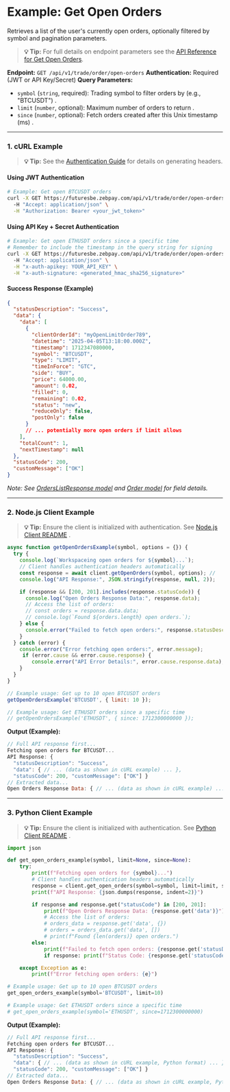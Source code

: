 # Example: Get Open Orders

Retrieves a list of the user's currently open orders, optionally filtered by symbol and pagination parameters.

> **💡 Tip:** For full details on endpoint parameters see the [API Reference for Get Open Orders](../../api-reference/private-endpoints/trade.md#get-open-orders).

**Endpoint:** `GET /api/v1/trade/order/open-orders`
**Authentication:** Required (JWT or API Key/Secret)
**Query Parameters:**

* `symbol` (`string`, required): Trading symbol to filter orders by (e.g., "BTCUSDT") .
* `limit` (`number`, optional): Maximum number of orders to return .
* `since` (`number`, optional): Fetch orders created after this Unix timestamp (ms) .

-----

### 1. cURL Example

> **💡 Tip:** See the [Authentication Guide](../../api-reference/authentication.md) for details on generating headers.

#### Using JWT Authentication

```bash
# Example: Get open BTCUSDT orders
curl -X GET https://futuresbe.zebpay.com/api/v1/trade/order/open-orders?symbol=BTCUSDT&limit=10 \
  -H "Accept: application/json" \
  -H "Authorization: Bearer <your_jwt_token>"
````

#### Using API Key + Secret Authentication

```bash
# Example: Get open ETHUSDT orders since a specific time
# Remember to include the timestamp in the query string for signing
curl -X GET https://futuresbe.zebpay.com/api/v1/trade/order/open-orders?symbol=ETHUSDT&since=1712300000000 \
  -H "Accept: application/json" \
  -H "x-auth-apikey: YOUR_API_KEY" \
  -H "x-auth-signature: <generated_hmac_sha256_signature>"
```

#### Success Response (Example)

```json
{
  "statusDescription": "Success",
  "data": {
    "data": [
      {
        "clientOrderId": "myOpenLimitOrder789",
        "datetime": "2025-04-05T13:18:00.000Z",
        "timestamp": 1712347080000,
        "symbol": "BTCUSDT",
        "type": "LIMIT",
        "timeInForce": "GTC",
        "side": "BUY",
        "price": 64000.00,
        "amount": 0.02,
        "filled": 0,
        "remaining": 0.02,
        "status": "new",
        "reduceOnly": false,
        "postOnly": false
      }
      // ... potentially more open orders if limit allows
    ],
    "totalCount": 1,
    "nextTimestamp": null
  },
  "statusCode": 200,
  "customMessage": ["OK"]
}
```

*Note: See [OrdersListResponse model](../../api-reference/data-models.md#orderslistresponse) and [Order model](../../api-reference/data-models.md#order) for field details.*

-----

### 2\. Node.js Client Example

> **💡 Tip:** Ensure the client is initialized with authentication. See [Node.js Client README](../../../clients/rest-http/node/README.md) .

```javascript
async function getOpenOrdersExample(symbol, options = {}) {
  try {
    console.log(`Workspaceing open orders for ${symbol}...`);
    // Client handles authentication headers automatically
    const response = await client.getOpenOrders(symbol, options); //
    console.log("API Response:", JSON.stringify(response, null, 2));

    if (response && [200, 201].includes(response.statusCode)) {
      console.log("Open Orders Response Data:", response.data);
      // Access the list of orders:
      // const orders = response.data.data;
      // console.log(`Found ${orders.length} open orders.`);
    } else {
      console.error("Failed to fetch open orders:", response.statusDescription);
    }
  } catch (error) {
    console.error("Error fetching open orders:", error.message);
     if (error.cause && error.cause.response) {
        console.error("API Error Details:", error.cause.response.data);
    }
  }
}

// Example usage: Get up to 10 open BTCUSDT orders
getOpenOrdersExample('BTCUSDT', { limit: 10 });

// Example usage: Get ETHUSDT orders since a specific time
// getOpenOrdersExample('ETHUSDT', { since: 1712300000000 });
```

**Output (Example):**

```js
// Full API response first...
Fetching open orders for BTCUSDT...
API Response: {
  "statusDescription": "Success",
  "data": { // ... (data as shown in cURL example) ... },
  "statusCode": 200, "customMessage": ["OK"] }
// Extracted data...
Open Orders Response Data: { // ... (data as shown in cURL example) ... }
```

-----

### 3\. Python Client Example

> **💡 Tip:** Ensure the client is initialized with authentication. See [Python Client README](../../../clients/rest-http/python/README.md) .

```python
import json

def get_open_orders_example(symbol, limit=None, since=None):
    try:
        print(f"Fetching open orders for {symbol}...")
        # Client handles authentication headers automatically
        response = client.get_open_orders(symbol=symbol, limit=limit, since=since) #
        print(f"API Response: {json.dumps(response, indent=2)}")

        if response and response.get("statusCode") in [200, 201]:
            print(f"Open Orders Response Data: {response.get('data')}")
            # Access the list of orders:
            # orders_data = response.get('data', {})
            # orders = orders_data.get('data', [])
            # print(f"Found {len(orders)} open orders.")
        else:
            print(f"Failed to fetch open orders: {response.get('statusDescription')}")
            if response: print(f"Status Code: {response.get('statusCode')}")

    except Exception as e:
        print(f"Error fetching open orders: {e}")

# Example usage: Get up to 10 open BTCUSDT orders
get_open_orders_example(symbol='BTCUSDT', limit=10)

# Example usage: Get ETHUSDT orders since a specific time
# get_open_orders_example(symbol='ETHUSDT', since=1712300000000)
```

**Output (Example):**

```js
// Full API response first...
Fetching open orders for BTCUSDT...
API Response: {
  "statusDescription": "Success",
  "data": { // ... (data as shown in cURL example, Python format) ... },
  "statusCode": 200, "customMessage": ["OK"] }
// Extracted data...
Open Orders Response Data: { // ... (data as shown in cURL example, Python format) ... }
```
